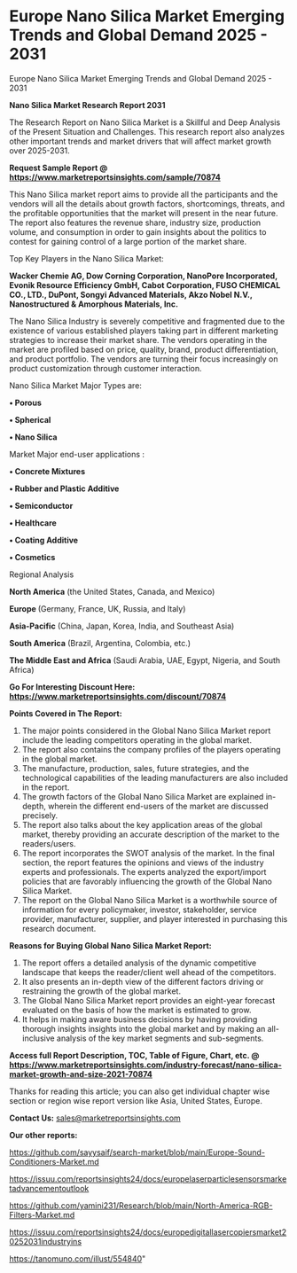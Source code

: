 # Europe Nano Silica Market Emerging Trends and Global Demand 2025 - 2031
Europe Nano Silica Market Emerging Trends and Global Demand 2025 - 2031

<strong>Nano Silica Market Research Report 2031</strong>

The Research Report on Nano Silica Market is a Skillful and Deep Analysis of the Present Situation and Challenges. This research report also analyzes other important trends and market drivers that will affect market growth over 2025-2031.

<strong>Request Sample Report @ <a href=https://www.marketreportsinsights.com/sample/70874>https://www.marketreportsinsights.com/sample/70874</a></strong>

This Nano Silica market report aims to provide all the participants and the vendors will all the details about growth factors, shortcomings, threats, and the profitable opportunities that the market will present in the near future. The report also features the revenue share, industry size, production volume, and consumption in order to gain insights about the politics to contest for gaining control of a large portion of the market share.

Top Key Players in the Nano Silica Market:

<strong>Wacker Chemie AG, Dow Corning Corporation, NanoPore Incorporated, Evonik Resource Efficiency GmbH, Cabot Corporation, FUSO CHEMICAL CO., LTD., DuPont, Songyi Advanced Materials, Akzo Nobel N.V., Nanostructured & Amorphous Materials, Inc.</strong>

The Nano Silica Industry is severely competitive and fragmented due to the existence of various established players taking part in different marketing strategies to increase their market share. The vendors operating in the market are profiled based on price, quality, brand, product differentiation, and product portfolio. The vendors are turning their focus increasingly on product customization through customer interaction.

Nano Silica Market Major Types are:

<strong>• Porous

• Spherical

• Nano Silica</strong>

Market Major end-user applications :

<strong>• Concrete Mixtures

• Rubber and Plastic Additive

• Semiconductor

• Healthcare

• Coating Additive

• Cosmetics</strong>

Regional Analysis

</u><strong><b>North America</b></strong> (the United States, Canada, and Mexico)

<strong><b>Europe </b></strong>(Germany, France, UK, Russia, and Italy)

<strong><b>Asia-Pacific</b></strong> (China, Japan, Korea, India, and Southeast Asia)

<strong><b>South America</b></strong> (Brazil, Argentina, Colombia, etc.)

<strong><b>The Middle East and Africa</b></strong> (Saudi Arabia, UAE, Egypt, Nigeria, and South Africa)

<strong>Go For Interesting Discount Here: <a href=https://www.marketreportsinsights.com/discount/70874>https://www.marketreportsinsights.com/discount/70874</a></strong>

<strong>Points Covered in The Report:</strong>
<ol>
  <li>The major points considered in the Global Nano Silica Market report include the leading competitors operating in the global market.</li>
  <li>The report also contains the company profiles of the players operating in the global market.</li>
  <li>The manufacture, production, sales, future strategies, and the technological capabilities of the leading manufacturers are also included in the report.</li>
  <li>The growth factors of the Global Nano Silica Market are explained in-depth, wherein the different end-users of the market are discussed precisely.</li>
  <li>The report also talks about the key application areas of the global market, thereby providing an accurate description of the market to the readers/users.</li>
  <li>The report incorporates the SWOT analysis of the market. In the final section, the report features the opinions and views of the industry experts and professionals. The experts analyzed the export/import policies that are favorably influencing the growth of the Global Nano Silica Market.</li>
  <li>The report on the Global Nano Silica Market is a worthwhile source of information for every policymaker, investor, stakeholder, service provider, manufacturer, supplier, and player interested in purchasing this research document.</li>
</ol>
<strong>Reasons for Buying Global Nano Silica Market Report:</strong>

<ol>
  <li>The report offers a detailed analysis of the dynamic competitive landscape that keeps the reader/client well ahead of the competitors.</li>
  <li>It also presents an in-depth view of the different factors driving or restraining the growth of the global market.</li>
  <li>The Global Nano Silica Market report provides an eight-year forecast evaluated on the basis of how the market is estimated to grow.</li>
  <li>It helps in making aware business decisions by having providing thorough insights insights into the global market and by making an all-inclusive analysis of the key market segments and sub-segments.</li>
</ol>
<strong>Access full Report Description, TOC, Table of Figure, Chart, etc. @ <a href=https://www.marketreportsinsights.com/industry-forecast/nano-silica-market-growth-and-size-2021-70874>https://www.marketreportsinsights.com/industry-forecast/nano-silica-market-growth-and-size-2021-70874</a></strong>


Thanks for reading this article; you can also get individual chapter wise section or region wise report version like Asia, United States, Europe.

<strong>Contact Us:</strong>
sales@marketreportsinsights.com

<strong>Our other reports:</strong>

<a href=https://github.com/sayysaif/search-market/blob/main/Europe-Sound-Conditioners-Market.md>https://github.com/sayysaif/search-market/blob/main/Europe-Sound-Conditioners-Market.md</a>

<a href=https://issuu.com/reportsinsights24/docs/europelaserparticlesensorsmarketadvancementoutlook>https://issuu.com/reportsinsights24/docs/europelaserparticlesensorsmarketadvancementoutlook</a>

<a href=https://github.com/yamini231/Research/blob/main/North-America-RGB-Filters-Market.md>https://github.com/yamini231/Research/blob/main/North-America-RGB-Filters-Market.md</a>

<a href=https://issuu.com/reportsinsights24/docs/europedigitallasercopiersmarket20252031industryins>https://issuu.com/reportsinsights24/docs/europedigitallasercopiersmarket20252031industryins</a>

<a href=https://tanomuno.com/illust/554840>https://tanomuno.com/illust/554840</a>"
